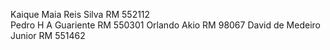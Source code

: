 Kaique Maia Reis Silva    RM 552112     
Pedro H A Guariente       RM 550301
Orlando Akio              RM 98067
David de Medeiro Junior   RM 551462
